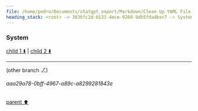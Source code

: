 ```yaml
---
file: /home/pedro/Documents/chatgpt_export/Markdown/Clean Up YAML File.md
heading_stack: <root> -> 3036fc2d-0131-4ece-9260-9db5fda4bac7 -> System -> c906f56e-5281-42ae-8f8c-e85f1623ae7e -> System
---
```

### System

[child 1 ⬇️](#aaa29a78-0bff-4967-a89c-a8299281843e) | [child 2 ⬇️](#aaa20739-075d-43eb-a8e6-32d22511d25d)

---

(other branch ⎇)
###### aaa29a78-0bff-4967-a89c-a8299281843e
[parent ⬆️](#c906f56e-5281-42ae-8f8c-e85f1623ae7e)
